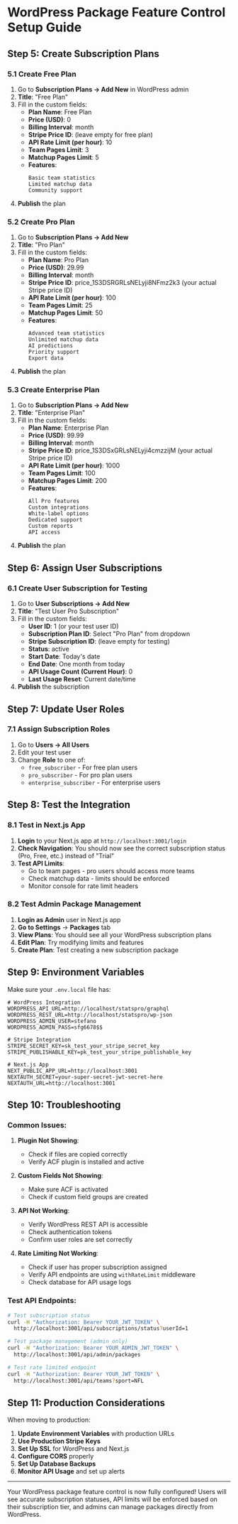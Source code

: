 # WordPress Package Feature Control Setup Guide

## Step 5: Create Subscription Plans

### 5.1 Create Free Plan

1. Go to **Subscription Plans → Add New** in WordPress admin
2. **Title**: "Free Plan"
3. Fill in the custom fields:
   - **Plan Name**: Free Plan
   - **Price (USD)**: 0
   - **Billing Interval**: month
   - **Stripe Price ID**: (leave empty for free plan)
   - **API Rate Limit (per hour)**: 10
   - **Team Pages Limit**: 3
   - **Matchup Pages Limit**: 5
   - **Features**: 
     ```
     Basic team statistics
     Limited matchup data
     Community support
     ```
4. **Publish** the plan

### 5.2 Create Pro Plan

1. Go to **Subscription Plans → Add New**
2. **Title**: "Pro Plan"
3. Fill in the custom fields:
   - **Plan Name**: Pro Plan
   - **Price (USD)**: 29.99
   - **Billing Interval**: month
   - **Stripe Price ID**: price_1S3DSRGRLsNELyji8NFmz2k3 (your actual Stripe price ID)
   - **API Rate Limit (per hour)**: 100
   - **Team Pages Limit**: 25
   - **Matchup Pages Limit**: 50
   - **Features**:
     ```
     Advanced team statistics
     Unlimited matchup data
     AI predictions
     Priority support
     Export data
     ```
4. **Publish** the plan

### 5.3 Create Enterprise Plan

1. Go to **Subscription Plans → Add New**
2. **Title**: "Enterprise Plan"
3. Fill in the custom fields:
   - **Plan Name**: Enterprise Plan
   - **Price (USD)**: 99.99
   - **Billing Interval**: month
   - **Stripe Price ID**: price_1S3DSxGRLsNELyji4cmzzijM (your actual Stripe price ID)
   - **API Rate Limit (per hour)**: 1000
   - **Team Pages Limit**: 100
   - **Matchup Pages Limit**: 200
   - **Features**:
     ```
     All Pro features
     Custom integrations
     White-label options
     Dedicated support
     Custom reports
     API access
     ```
4. **Publish** the plan

## Step 6: Assign User Subscriptions

### 6.1 Create User Subscription for Testing

1. Go to **User Subscriptions → Add New**
2. **Title**: "Test User Pro Subscription"
3. Fill in the custom fields:
   - **User ID**: 1 (or your test user ID)
   - **Subscription Plan ID**: Select "Pro Plan" from dropdown
   - **Stripe Subscription ID**: (leave empty for testing)
   - **Status**: active
   - **Start Date**: Today's date
   - **End Date**: One month from today
   - **API Usage Count (Current Hour)**: 0
   - **Last Usage Reset**: Current date/time
4. **Publish** the subscription

## Step 7: Update User Roles

### 7.1 Assign Subscription Roles

1. Go to **Users → All Users**
2. Edit your test user
3. Change **Role** to one of:
   - `free_subscriber` - For free plan users
   - `pro_subscriber` - For pro plan users  
   - `enterprise_subscriber` - For enterprise users

## Step 8: Test the Integration

### 8.1 Test in Next.js App

1. **Login** to your Next.js app at `http://localhost:3001/login`
2. **Check Navigation**: You should now see the correct subscription status (Pro, Free, etc.) instead of "Trial"
3. **Test API Limits**: 
   - Go to team pages - pro users should access more teams
   - Check matchup data - limits should be enforced
   - Monitor console for rate limit headers

### 8.2 Test Admin Package Management

1. **Login as Admin** user in Next.js app
2. **Go to Settings** → **Packages** tab
3. **View Plans**: You should see all your WordPress subscription plans
4. **Edit Plan**: Try modifying limits and features
5. **Create Plan**: Test creating a new subscription package

## Step 9: Environment Variables

Make sure your `.env.local` file has:

```env
# WordPress Integration
WORDPRESS_API_URL=http://localhost/statspro/graphql
WORDPRESS_REST_URL=http://localhost/statspro/wp-json
WORDPRESS_ADMIN_USER=stefano
WORDPRESS_ADMIN_PASS=sfg6678$$

# Stripe Integration  
STRIPE_SECRET_KEY=sk_test_your_stripe_secret_key
STRIPE_PUBLISHABLE_KEY=pk_test_your_stripe_publishable_key

# Next.js App
NEXT_PUBLIC_APP_URL=http://localhost:3001
NEXTAUTH_SECRET=your-super-secret-jwt-secret-here
NEXTAUTH_URL=http://localhost:3001
```

## Step 10: Troubleshooting

### Common Issues:

1. **Plugin Not Showing**:
   - Check if files are copied correctly
   - Verify ACF plugin is installed and active

2. **Custom Fields Not Showing**:
   - Make sure ACF is activated
   - Check if custom field groups are created

3. **API Not Working**:
   - Verify WordPress REST API is accessible
   - Check authentication tokens
   - Confirm user roles are set correctly

4. **Rate Limiting Not Working**:
   - Check if user has proper subscription assigned
   - Verify API endpoints are using `withRateLimit` middleware
   - Check database for API usage logs

### Test API Endpoints:

```bash
# Test subscription status
curl -H "Authorization: Bearer YOUR_JWT_TOKEN" \
  http://localhost:3001/api/subscriptions/status?userId=1

# Test package management (admin only)
curl -H "Authorization: Bearer YOUR_ADMIN_JWT_TOKEN" \
  http://localhost:3001/api/admin/packages

# Test rate limited endpoint
curl -H "Authorization: Bearer YOUR_JWT_TOKEN" \
  http://localhost:3001/api/teams?sport=NFL
```

## Step 11: Production Considerations

When moving to production:

1. **Update Environment Variables** with production URLs
2. **Use Production Stripe Keys**
3. **Set Up SSL** for WordPress and Next.js
4. **Configure CORS** properly
5. **Set Up Database Backups**
6. **Monitor API Usage** and set up alerts

---

Your WordPress package feature control is now fully configured! Users will see accurate subscription statuses, API limits will be enforced based on their subscription tier, and admins can manage packages directly from WordPress.
